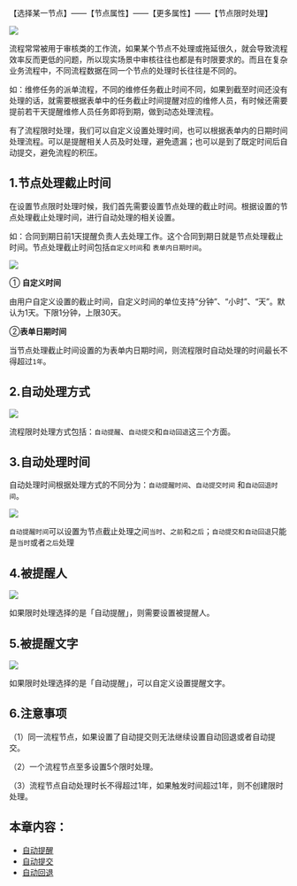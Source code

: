 【选择某一节点】——【节点属性】——【更多属性】——【节点限时处理】

![](../img/7-1-17i1.gif)

流程常常被用于审核类的工作流，如果某个节点不处理或拖延很久，就会导致流程效率反而更低的问题，所以现实场景中审核往往也都是有时限要求的。而且在复杂业务流程中，不同流程数据在同一个节点的处理时长往往是不同的。

如：维修任务的派单流程，不同的维修任务截止时间不同，如果到截至时间还没有处理的话，就需要根据表单中的任务截止时间提醒对应的维修人员，有时候还需要提前若干天提醒维修人员任务即将到期，做到动态处理流程。

有了流程限时处理，我们可以自定义设置处理时间，也可以根据表单内的日期时间处理流程。可以是提醒相关人员及时处理，避免遗漏；也可以是到了既定时间后自动提交，避免流程的积压。

## 1.节点处理截止时间
在设置节点限时处理时候，我们首先需要设置节点处理的截止时间。根据设置的节点处理截止处理时间，进行自动处理的相关设置。

如：合同到期日前1天提醒负责人去处理工作。这个合同到期日就是节点处理截止时间。节点处理截止时间包括`自定义时间`和 `表单内日期时间`。

![](../img/7-1-17i2.png)

① **自定义时间**

由用户自定义设置的截止时间，自定义时间的单位支持“分钟”、“小时”、“天”。默认为1天。下限1分钟，上限30天。

②**表单日期时间**

当节点处理截止时间设置的为表单内日期时间，则流程限时自动处理的时间最长不得超过`1年`。

## 2.自动处理方式

![](../img/7-1-17i3.gif)

流程限时处理方式包括：`自动提醒`、`自动提交`和`自动回退`这三个方面。

## 3.自动处理时间
自动处理时间根据处理方式的不同分为：`自动提醒时间`、`自动提交时间` 和`自动回退时间`。

![](../img/7-1-17i4.png)

`自动提醒时间`可以设置为节点截止处理之间`当时`、`之前`和`之后`；`自动提交和自动回退`只能是`当时`或者`之后`处理

## 4.被提醒人

![](../img/7-1-17i5.png)

如果限时处理选择的是「自动提醒」，则需要设置被提醒人。

## 5.被提醒文字

![](../img/7-1-17i6.png)

如果限时处理选择的是「自动提醒」，可以自定义设置提醒文字。

## 6.注意事项

（1）同一流程节点，如果设置了自动提交则无法继续设置自动回退或者自动提交。

（2）一个流程节点至多设置5个限时处理。

（3）流程节点自动处理时长不得超过1年，如果触发时间超过1年，则不创建限时处理。



## 本章内容：

* [自动提醒](7-1-17-1自动提醒.md)
* [自动提交](7-1-17-2自动提交.md)
* [自动回退](7-1-17-3自动回退.md)
